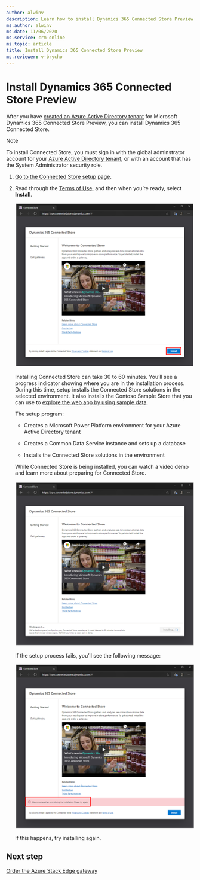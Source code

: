 ```yaml
---
author: alwinv
description: Learn how to install Dynamics 365 Connected Store Preview
ms.author: alwinv
ms.date: 11/06/2020
ms.service: crm-online
ms.topic: article
title: Install Dynamics 365 Connected Store Preview
ms.reviewer: v-brycho
---
```


# Install Dynamics 365 Connected Store Preview

After you have [created an Azure Active Directory tenant](admin-create-new-tenant.md) for Microsoft Dynamics 365 Connected Store Preview, you can 
install Dynamics 365 Connected Store.

>[!NOTE]
>To install Connected Store, you must sign in with the global adminstrator account for your [Azure Active Directory tenant](admin-create-new-tenant.md), or with an account that has the System Administrator security role.

1. [Go to the Connected Store setup page](https://go.microsoft.com/fwlink/?linkid=2128110).

2. Read through the [Terms of Use](https://go.microsoft.com/fwlink/?linkid=2128595), and then when you’re ready, select **Install**.

     ![Install button](media/install-connected-store.PNG "Install button")
    
    Installing Connected Store can take 30 to 60 minutes. You’ll see a progress indicator showing where you are in the installation process. During this time, setup installs the Connected Store solutions in the selected environment. It also installs the Contoso Sample Store that you can use to [explore the web app by using sample data](launch-app.md).
    
    The setup program:
    
    - Creates a Microsoft Power Platform environment for your Azure Active Directory tenant
    
    - Creates a Common Data Service instance and sets up a database
    
    - Installs the Connected Store solutions in the environment
    
    While Connected Store is being installed, you can watch a video demo and learn more about preparing for Connected Store.
    
    ![Welcome to Connected Store screen with video demo](media/demo-connected-store.PNG "Welcome to Connected Store screen with video demo")
    
    If the setup process fails, you’ll see the following message:
   
    ![Installation failed message](media/install-failed-message.PNG "Installation failed message")
    
    If this happens, try installing again.
    
## Next step

[Order the Azure Stack Edge gateway](admin-request-ase.md)
